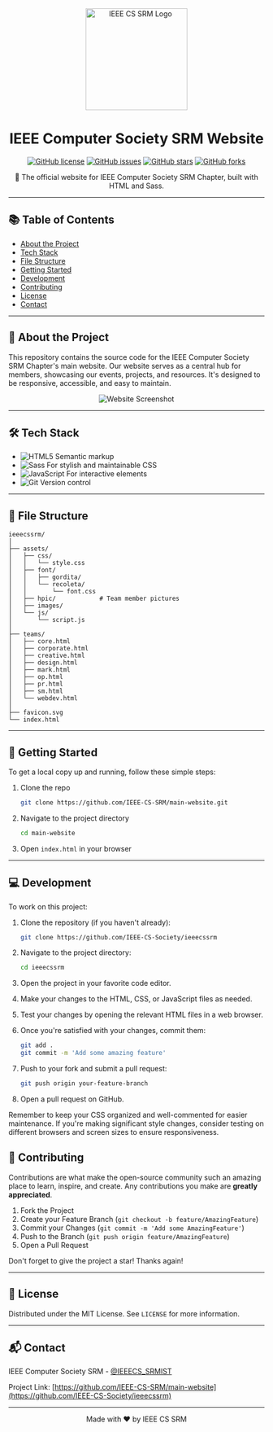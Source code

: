 <div align="center">
  <img src="https://raw.githubusercontent.com/IEEE-CS-SRM/branding/main/logo.png" alt="IEEE CS SRM Logo" width="200"/>

# IEEE Computer Society SRM Website

[![GitHub license](https://img.shields.io/github/license/IEEE-CS-SRM/main-website)](https://github.com/IEEE-CS-Society/ieeecssrm/blob/main/LICENSE)
[![GitHub issues](https://img.shields.io/github/issues/IEEE-CS-SRM/main-website)](https://github.com/IEEE-CS-Society/ieeecssrm/issues)
[![GitHub stars](https://img.shields.io/github/stars/IEEE-CS-SRM/main-website)](https://github.com/IEEE-CS-Society/ieeecssrm/stargazers)
[![GitHub forks](https://img.shields.io/github/forks/IEEE-CS-SRM/main-website)](https://github.com/IEEE-CS-Society/ieeecssrm/network)

🚀 The official website for IEEE Computer Society SRM Chapter, built with HTML and Sass.
</div>

---

## 📚 Table of Contents

- [About the Project](#-about-the-project)
- [Tech Stack](#-tech-stack)
- [File Structure](#-file-structure)
- [Getting Started](#-getting-started)
- [Development](#-development)
- [Contributing](#-contributing)
- [License](#-license)
- [Contact](#-contact)

---

## 🌟 About the Project

This repository contains the source code for the IEEE Computer Society SRM Chapter's main website. Our website serves as a central hub for members, showcasing our events, projects, and resources. It's designed to be responsive, accessible, and easy to maintain.

<div align="center">

![Website Screenshot](https://raw.githubusercontent.com/IEEE-CS-SRM/main-website/main/screenshot.png)

</div>

---

## 🛠 Tech Stack

- ![HTML5](https://img.shields.io/badge/HTML5-E34F26?style=for-the-badge&logo=html5&logoColor=white) Semantic markup
- ![Sass](https://img.shields.io/badge/Sass-CC6699?style=for-the-badge&logo=sass&logoColor=white) For stylish and maintainable CSS
- ![JavaScript](https://img.shields.io/badge/JavaScript-F7DF1E?style=for-the-badge&logo=javascript&logoColor=black) For interactive elements
- ![Git](https://img.shields.io/badge/Git-F05032?style=for-the-badge&logo=git&logoColor=white) Version control

---

## 📂 File Structure

```
ieeecssrm/
│
├── assets/
│   ├── css/
│   │   └── style.css
│   ├── font/
│   │   ├── gordita/
│   │   └── recoleta/
│   │       └── font.css
│   ├── hpic/            # Team member pictures
│   ├── images/
│   └── js/
│       └── script.js
│
├── teams/
│   ├── core.html
│   ├── corporate.html
│   ├── creative.html
│   ├── design.html
│   ├── mark.html
│   ├── op.html
│   ├── pr.html
│   ├── sm.html
│   └── webdev.html
│
├── favicon.svg
└── index.html
```

---

## 🚀 Getting Started

To get a local copy up and running, follow these simple steps:

1. Clone the repo
   ```sh
   git clone https://github.com/IEEE-CS-SRM/main-website.git
   ```
2. Navigate to the project directory
   ```sh
   cd main-website
   ```
3. Open `index.html` in your browser

---

## 💻 Development

To work on this project:

1. Clone the repository (if you haven't already):
   ```sh
   git clone https://github.com/IEEE-CS-Society/ieeecssrm
   ```

2. Navigate to the project directory:
   ```sh
   cd ieeecssrm
   ```

3. Open the project in your favorite code editor.

4. Make your changes to the HTML, CSS, or JavaScript files as needed.

5. Test your changes by opening the relevant HTML files in a web browser.

6. Once you're satisfied with your changes, commit them:
   ```sh
   git add .
   git commit -m 'Add some amazing feature'
   ```

7. Push to your fork and submit a pull request:
   ```sh
   git push origin your-feature-branch
   ```

8. Open a pull request on GitHub.

Remember to keep your CSS organized and well-commented for easier maintenance. If you're making significant style changes, consider testing on different browsers and screen sizes to ensure responsiveness.

## 🤝 Contributing

Contributions are what make the open-source community such an amazing place to learn, inspire, and create. Any contributions you make are **greatly appreciated**.

1. Fork the Project
2. Create your Feature Branch (`git checkout -b feature/AmazingFeature`)
3. Commit your Changes (`git commit -m 'Add some AmazingFeature'`)
4. Push to the Branch (`git push origin feature/AmazingFeature`)
5. Open a Pull Request

Don't forget to give the project a star! Thanks again!

---

## 📜 License

Distributed under the MIT License. See `LICENSE` for more information.

---

## 📬 Contact

IEEE Computer Society SRM - [@IEEECS_SRMIST](https://www.instagram.com/ieeecs_srmist/)

Project Link: [https://github.com/IEEE-CS-SRM/main-website](https://github.com/IEEE-CS-Society/ieeecssrm)

---

<div align="center">

Made with ❤️ by IEEE CS SRM

</div>